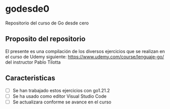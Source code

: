 # godesde0
Repositorio del curso de Go desde cero

## Proposito del repositorio

El presente es una compilación de los diversos ejercicios que se realizan en el curso de Udemy siguiente:
https://www.udemy.com/course/lenguaje-go/
del instructor Pablo Tilotta

## Caracteristicas

- [ ] Se han trabajado estos ejercicios con go1.21.2
- [ ] Se ha usado como editor Visual Studio Code
- [ ] Se actualizara conforme se avance en el curso
